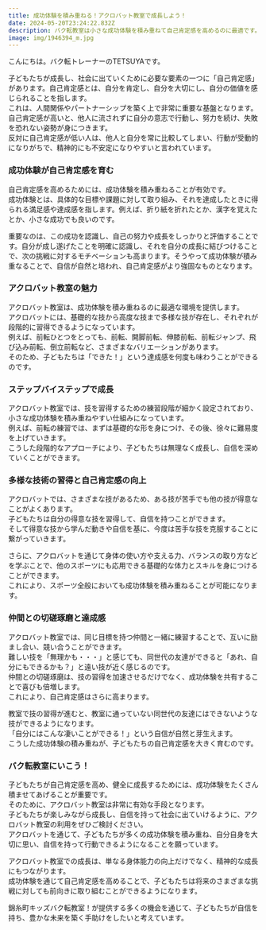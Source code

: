```yaml
---
title: 成功体験を積み重ねる！アクロバット教室で成長しよう！
date: 2024-05-20T23:24:22.832Z
description: バク転教室は小さな成功体験を積み重ねて自己肯定感を高めるのに最適です。
image: img/1946394_m.jpg
---
```

こんにちは。バク転トレーナーのTETSUYAです。

子どもたちが成長し、社会に出ていくために必要な要素の一つに「自己肯定感」があります。自己肯定感とは、自分を肯定し、自分を大切にし、自分の価値を感じられることを指します。\
これは、人間関係やパートナーシップを築く上で非常に重要な基盤となります。自己肯定感が高いと、他人に流されずに自分の意志で行動し、努力を続け、失敗を恐れない姿勢が身につきます。\
反対に自己肯定感が低い人は、他人と自分を常に比較してしまい、行動が受動的になりがちで、精神的にも不安定になりやすいと言われています。

### 成功体験が自己肯定感を育む

自己肯定感を高めるためには、成功体験を積み重ねることが有効です。\
成功体験とは、具体的な目標や課題に対して取り組み、それを達成したときに得られる満足感や達成感を指します。例えば、折り紙を折れたとか、漢字を覚えたとか、小さな成功でも良いのです。

重要なのは、この成功を認識し、自己の努力や成長をしっかりと評価することです。自分が成し遂げたことを明確に認識し、それを自分の成長に結びつけることで、次の挑戦に対するモチベーションも高まります。そうやって成功体験が積み重なることで、自信が自然と培われ、自己肯定感がより強固なものとなります。

### アクロバット教室の魅力

アクロバット教室は、成功体験を積み重ねるのに最適な環境を提供します。\
アクロバットには、基礎的な技から高度な技まで多様な技が存在し、それぞれが段階的に習得できるようになっています。\
例えば、前転ひとつをとっても、前転、開脚前転、伸膝前転、前転ジャンプ、飛び込み前転、倒立前転など、さまざまなバリエーションがあります。\
そのため、子どもたちは「できた！」という達成感を何度も味わうことができるのです。

### ステップバイステップで成長

アクロバット教室では、技を習得するための練習段階が細かく設定されており、小さな成功体験を積み重ねやすい仕組みになっています。\
例えば、前転の練習では、まずは基礎的な形を身につけ、その後、徐々に難易度を上げていきます。\
こうした段階的なアプローチにより、子どもたちは無理なく成長し、自信を深めていくことができます。

### 多様な技術の習得と自己肯定感の向上

アクロバットでは、さまざまな技があるため、ある技が苦手でも他の技が得意なことがよくあります。\
子どもたちは自分の得意な技を習得して、自信を持つことができます。\
そして得意な技から学んだ動きや自信を基に、今度は苦手な技を克服することに繋がっていきます。

さらに、アクロバットを通じて身体の使い方や支える力、バランスの取り方などを学ぶことで、他のスポーツにも応用できる基礎的な体力とスキルを身につけることができます。\
これにより、スポーツ全般においても成功体験を積み重ねることが可能になります。

### 仲間との切磋琢磨と達成感

アクロバット教室では、同じ目標を持つ仲間と一緒に練習することで、互いに励まし合い、競い合うことができます。\
難しい技を「無理かも・・・」と感じても、同世代の友達ができると「あれ、自分にもできるかも？」と遠い技が近く感じるのです。\
仲間との切磋琢磨は、技の習得を加速させるだけでなく、成功体験を共有することで喜びも倍増します。\
これにより、自己肯定感はさらに高まります。

教室で技の習得が進むと、教室に通っていない同世代の友達にはできないような技ができるようになります。\
「自分にはこんな凄いことができる！」という自信が自然と芽生えます。\
こうした成功体験の積み重ねが、子どもたちの自己肯定感を大きく育むのです。

### バク転教室にいこう！

子どもたちが自己肯定感を高め、健全に成長するためには、成功体験をたくさん積ませてあげることが重要です。\
そのために、アクロバット教室は非常に有効な手段となります。\
子どもたちが楽しみながら成長し、自信を持って社会に出ていけるように、アクロバット教室の利用をぜひご検討ください。\
アクロバットを通じて、子どもたちが多くの成功体験を積み重ね、自分自身を大切に思い、自信を持って行動できるようになることを願っています。

アクロバット教室での成長は、単なる身体能力の向上だけでなく、精神的な成長にもつながります。\
成功体験を通じて自己肯定感を高めることで、子どもたちは将来のさまざまな挑戦に対しても前向きに取り組むことができるようになります。

錦糸町キッズバク転教室！が提供する多くの機会を通じて、子どもたちが自信を持ち、豊かな未来を築く手助けをしたいと考えています。